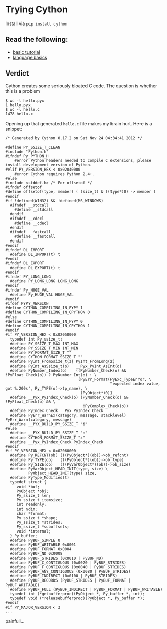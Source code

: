 # Trying Cython

Install via `pip install cython`

## Read the following:

* [basic tutorial](http://docs.cython.org/src/userguide/tutorial.html)
* [language basics](http://docs.cython.org/src/userguide/language_basics.html)

## Verdict

Cython creates some seriously bloated C code. The question is whether this is a problem

	$ wc -l hello.pyx
	1 hello.pyx
	$ wc -l hello.c
	1478 hello.c

Opening up that generated `hello.c` file makes my brain hurt. Here is a snippet:

	/* Generated by Cython 0.17.2 on Sat Nov 24 04:34:41 2012 */

	#define PY_SSIZE_T_CLEAN
	#include "Python.h"
	#ifndef Py_PYTHON_H
	    #error Python headers needed to compile C extensions, please install development version of Python.
	#elif PY_VERSION_HEX < 0x02040000
	    #error Cython requires Python 2.4+.
	#else
	#include <stddef.h> /* For offsetof */
	#ifndef offsetof
	#define offsetof(type, member) ( (size_t) & ((type*)0) -> member )
	#endif
	#if !defined(WIN32) && !defined(MS_WINDOWS)
	  #ifndef __stdcall
	    #define __stdcall
	  #endif
	  #ifndef __cdecl
	    #define __cdecl
	  #endif
	  #ifndef __fastcall
	    #define __fastcall
	  #endif
	#endif
	#ifndef DL_IMPORT
	  #define DL_IMPORT(t) t
	#endif
	#ifndef DL_EXPORT
	  #define DL_EXPORT(t) t
	#endif
	#ifndef PY_LONG_LONG
	  #define PY_LONG_LONG LONG_LONG
	#endif
	#ifndef Py_HUGE_VAL
	  #define Py_HUGE_VAL HUGE_VAL
	#endif
	#ifdef PYPY_VERSION
	#define CYTHON_COMPILING_IN_PYPY 1
	#define CYTHON_COMPILING_IN_CPYTHON 0
	#else
	#define CYTHON_COMPILING_IN_PYPY 0
	#define CYTHON_COMPILING_IN_CPYTHON 1
	#endif
	#if PY_VERSION_HEX < 0x02050000
	  typedef int Py_ssize_t;
	  #define PY_SSIZE_T_MAX INT_MAX
	  #define PY_SSIZE_T_MIN INT_MIN
	  #define PY_FORMAT_SIZE_T ""
	  #define CYTHON_FORMAT_SSIZE_T ""
	  #define PyInt_FromSsize_t(z) PyInt_FromLong(z)
	  #define PyInt_AsSsize_t(o)   __Pyx_PyInt_AsInt(o)
	  #define PyNumber_Index(o)    ((PyNumber_Check(o) && !PyFloat_Check(o)) ? PyNumber_Int(o) : \
	                                (PyErr_Format(PyExc_TypeError, \
	                                              "expected index value, got %.200s", Py_TYPE(o)->tp_name), \
	                                 (PyObject*)0))
	  #define __Pyx_PyIndex_Check(o) (PyNumber_Check(o) && !PyFloat_Check(o) && \
	                                  !PyComplex_Check(o))
	  #define PyIndex_Check __Pyx_PyIndex_Check
	  #define PyErr_WarnEx(category, message, stacklevel) PyErr_Warn(category, message)
	  #define __PYX_BUILD_PY_SSIZE_T "i"
	#else
	  #define __PYX_BUILD_PY_SSIZE_T "n"
	  #define CYTHON_FORMAT_SSIZE_T "z"
	  #define __Pyx_PyIndex_Check PyIndex_Check
	#endif
	#if PY_VERSION_HEX < 0x02060000
	  #define Py_REFCNT(ob) (((PyObject*)(ob))->ob_refcnt)
	  #define Py_TYPE(ob)   (((PyObject*)(ob))->ob_type)
	  #define Py_SIZE(ob)   (((PyVarObject*)(ob))->ob_size)
	  #define PyVarObject_HEAD_INIT(type, size) \
	          PyObject_HEAD_INIT(type) size,
	  #define PyType_Modified(t)
	  typedef struct {
	     void *buf;
	     PyObject *obj;
	     Py_ssize_t len;
	     Py_ssize_t itemsize;
	     int readonly;
	     int ndim;
	     char *format;
	     Py_ssize_t *shape;
	     Py_ssize_t *strides;
	     Py_ssize_t *suboffsets;
	     void *internal;
	  } Py_buffer;
	  #define PyBUF_SIMPLE 0
	  #define PyBUF_WRITABLE 0x0001
	  #define PyBUF_FORMAT 0x0004
	  #define PyBUF_ND 0x0008
	  #define PyBUF_STRIDES (0x0010 | PyBUF_ND)
	  #define PyBUF_C_CONTIGUOUS (0x0020 | PyBUF_STRIDES)
	  #define PyBUF_F_CONTIGUOUS (0x0040 | PyBUF_STRIDES)
	  #define PyBUF_ANY_CONTIGUOUS (0x0080 | PyBUF_STRIDES)
	  #define PyBUF_INDIRECT (0x0100 | PyBUF_STRIDES)
	  #define PyBUF_RECORDS (PyBUF_STRIDES | PyBUF_FORMAT | PyBUF_WRITABLE)
	  #define PyBUF_FULL (PyBUF_INDIRECT | PyBUF_FORMAT | PyBUF_WRITABLE)
	  typedef int (*getbufferproc)(PyObject *, Py_buffer *, int);
	  typedef void (*releasebufferproc)(PyObject *, Py_buffer *);
	#endif
	#if PY_MAJOR_VERSION < 3
	...

painfull...
